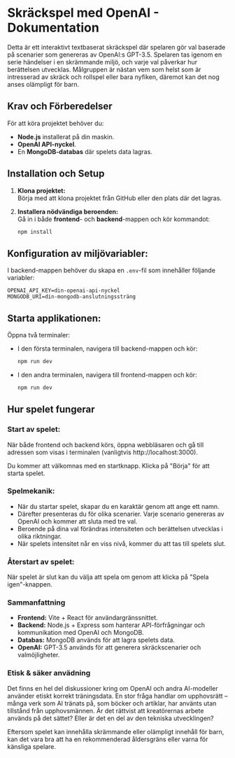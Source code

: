 # **Skräckspel med OpenAI - Dokumentation**

Detta är ett interaktivt textbaserat skräckspel där spelaren gör val baserade på scenarier som genereras av OpenAI:s GPT-3.5. Spelaren tas igenom en serie händelser i en skrämmande miljö, och varje val påverkar hur berättelsen utvecklas. Målgruppen är nästan vem som helst som är intresserad av skräck och rollspel eller bara nyfiken, däremot kan det nog anses olämpligt för barn. 

## **Krav och Förberedelser**
För att köra projektet behöver du:
- **Node.js** installerat på din maskin.
- **OpenAI API-nyckel**.
- En **MongoDB-databas** där spelets data lagras.

## **Installation och Setup**

1. **Klona projektet:**  
   Börja med att klona projektet från GitHub eller den plats där det lagras.

2. **Installera nödvändiga beroenden:**  
   Gå in i både **frontend**- och **backend**-mappen och kör kommandot:

   ```bash
   npm install
   ```

 ## **Konfiguration av miljövariabler:**

I backend-mappen behöver du skapa en `.env`-fil som innehåller följande variabler:

```plaintext
OPENAI_API_KEY=din-openai-api-nyckel
MONGODB_URI=din-mongodb-anslutningssträng
```

## **Starta applikationen:**

Öppna två terminaler:

- I den första terminalen, navigera till backend-mappen och kör:

  ```bash
  npm run dev

- I den andra terminalen, navigera till frontend-mappen och kör:

  ```bash
  npm run dev

## **Hur spelet fungerar**

### **Start av spelet:**
När både frontend och backend körs, öppna webbläsaren och gå till adressen som visas i terminalen (vanligtvis http://localhost:3000).

Du kommer att välkomnas med en startknapp. Klicka på "Börja" för att starta spelet.

### **Spelmekanik:**
- När du startar spelet, skapar du en karaktär genom att ange ett namn.
- Därefter presenteras du för olika scenarier. Varje scenario genereras av OpenAI och kommer att sluta med tre val.
- Beroende på dina val förändras intensiteten och berättelsen utvecklas i olika riktningar.
- När spelets intensitet når en viss nivå, kommer du att tas till spelets slut.

### **Återstart av spelet:**
När spelet är slut kan du välja att spela om genom att klicka på "Spela igen"-knappen.

### **Sammanfattning**
- **Frontend:** Vite + React för användargränssnittet.
- **Backend:** Node.js + Express som hanterar API-förfrågningar och kommunikation med OpenAI och MongoDB.
- **Databas:** MongoDB används för att lagra spelets data.
- **OpenAI:** GPT-3.5 används för att generera skräckscenarier och valmöjligheter.

### **Etisk & säker anvädning**
Det finns en hel del diskussioner kring om OpenAI och andra AI-modeller använder etiskt korrekt träningsdata. En stor fråga handlar om upphovsrätt – många verk som AI tränats på, som böcker och artiklar, har använts utan tillstånd från upphovsmännen. Är det rättvist att kreatörernas arbete används på det sättet? Eller är det en del av den tekniska utvecklingen?

Eftersom spelet kan innehålla skrämmande eller olämpligt innehåll för barn, kan det vara bra att ha en rekommenderad åldersgräns eller varna för känsliga spelare.
